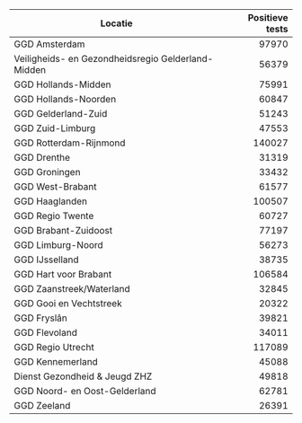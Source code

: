 | Locatie | Positieve tests |
|---------|----------------:|
| GGD Amsterdam                            | 97970 |
| Veiligheids- en Gezondheidsregio Gelderland-Midden | 56379 |
| GGD Hollands-Midden                      | 75991 |
| GGD Hollands-Noorden                     | 60847 |
| GGD Gelderland-Zuid                      | 51243 |
| GGD Zuid-Limburg                         | 47553 |
| GGD Rotterdam-Rijnmond                   | 140027 |
| GGD Drenthe                              | 31319 |
| GGD Groningen                            | 33432 |
| GGD West-Brabant                         | 61577 |
| GGD Haaglanden                           | 100507 |
| GGD Regio Twente                         | 60727 |
| GGD Brabant-Zuidoost                     | 77197 |
| GGD Limburg-Noord                        | 56273 |
| GGD IJsselland                           | 38735 |
| GGD Hart voor Brabant                    | 106584 |
| GGD Zaanstreek/Waterland                 | 32845 |
| GGD Gooi en Vechtstreek                  | 20322 |
| GGD Fryslân                              | 39821 |
| GGD Flevoland                            | 34011 |
| GGD Regio Utrecht                        | 117089 |
| GGD Kennemerland                         | 45088 |
| Dienst Gezondheid & Jeugd ZHZ            | 49818 |
| GGD Noord- en Oost-Gelderland            | 62781 |
| GGD Zeeland                              | 26391 |
